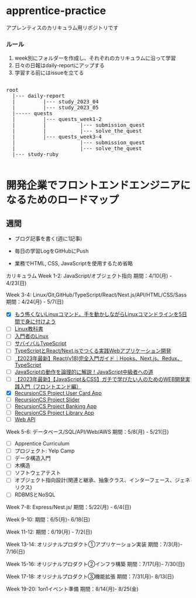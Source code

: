 # apprentice-practice
アプレンティスのカリキュラム用リポジトリです

### ルール
1. week別にフォルダーを作成し、それぞれのカリキュラムに沿って学習
2. 日々の日報はdaily-reportにアップする
3. 学習する前にはissueを立てる

<pre>

root
  |--- daily-report
  |         |--- study_2023_04
  |         |--- study_2023_05
  |----- quests
  |         |--- quests_week1-2
  |         |           |--- submission_quest
  |         |           |--- solve_the_quest
  |         |--- quests_week3-4
  |                     |--- submission_quest
  |                     |--- solve_the_quest
  |--- study-ruby

</pre>

# 開発企業でフロントエンドエンジニアになるためのロードマップ

## 週間
- ブログ記事を書く(週に1記事)
- 毎日の学習LogをGitHubにPush


- 業務でHTML, CSS, JavaScriptを使用するため省略

カリキュラム
Week 1-2: JavaScript/オブジェクト指向
期間：4/10(月) - 4/23(日)

Week 3-4: Linux/Git,GitHub/TypeScript/React/Next.js/API/HTML/CSS/Sass
期間：4/24(月) - 5/7(日)
- [x] [もう怖くないLinuxコマンド。手を動かしながらLinuxコマンドラインを5日間で身に付けよう](https://www.udemy.com/share/102dIu3@olmtc9FfVwvpJhXWaXNOjjYK5u-LIBfnch4i6PUy_devfpbiNa284hc1gsWgcT4LbQ==/)
- [ ] [Linux教科書](https://amzn.asia/d/6Cz1Sjp)
- [ ] [入門者のLinux](https://amzn.asia/d/cZoJ4bu)
- [ ] [サバイバルTypeScript](https://typescriptbook.jp/)
- [ ] [TypeScriptとReact/Next.jsでつくる実践Webアプリケーション開発](https://amzn.asia/d/fosKH90)
- [ ] [【2023年最新】React(v18)完全入門ガイド｜Hooks、Next.js、Redux、TypeScript](https://www.udemy.com/share/106Nqw3@uFBWfnk1nPYzv8ji3t0N7YJAMI8TC8jHqt333CrCMGRJJcKVdFK4774dcelibxbZ2A==/)
- [ ] [JavaScriptの動作を論理的に解説！JavaScript中級者への道](https://www.udemy.com/share/102zAI3@wh5JyE8eVj0k_7c3z689jx7AM9jOqCMsszEJBuqtb60qeCHGqGSv-2BwCAWRNtjZlA==/)
- [ ] [【2023年最新】【JavaScript＆CSS】ガチで学びたい人のためのWEB開発実践入門（フロントエンド編）](https://www.udemy.com/share/102zAI3@fF-5KYcHQD15qPDTDn3ADpyTRymsT6JkIKScPvQlFJ-AFhxFAOSe3u2pfhc9rCVrPQ==/)
- [x] [RecursionCS Project User Card App](https://recursionist.io/)
- [ ] [RecursionCS Project Slider](https://recursionist.io/)
- [ ] [RecursionCS Project Banking App](https://recursionist.io/)
- [ ] [RecursionCS Project Library App](https://recursionist.io/)
- [ ] [Web API](https://amzn.asia/d/fDFVVkU)

Week 5-6: データベース/SQL/API/Web/AWS
期間：5/8(月) - 5/21(日)
- [ ] Apprentice Curriculum
- [ ] プロジェクト: Yelp Camp
- [ ] データ構造入門
- [ ] 木構造
- [ ] ソフトウェアテスト
- [ ] オブジェクト指向設計(関連と継承、抽象クラス、インターフェース、ジェネリクス)
- [ ] RDBMSとNoSQL

Week 7-8: Express/Nest.js/
期間：5/22(月) - 6/4(日)

Week 9-10:
期間：6/5(月)- 6/18(日)

Week 11-12:
期間：6/19(月) - 7/2(日)

Week 13-14: オリジナルプロダクト①アプリケーション実装
期間：7/3(月)- 7/16(日)

Week 15-16: オリジナルプロダクト②インフラ構築
期間：7/17(月)- 7/30(日)

Week 17-18: オリジナルプロダクト③機能拡張
期間：7/31(月)- 8/13(日)

Week 19-20: 1on1イベント準備
期間：8/14(月)- 8/25(金)
